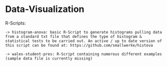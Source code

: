 # Data-Visualization

R-Scripts:

    -> histogram-anova: basic R-Script to generate histograms pulling data from a standard txt file that defines the type of histogram & statistical tests to be carried out. An active / up to date version of this script can be found at: https://github.com/smallwerke/histova

    -> wales-student-pres: R-Script containing numerous different examples (sample data file is currently missing)

